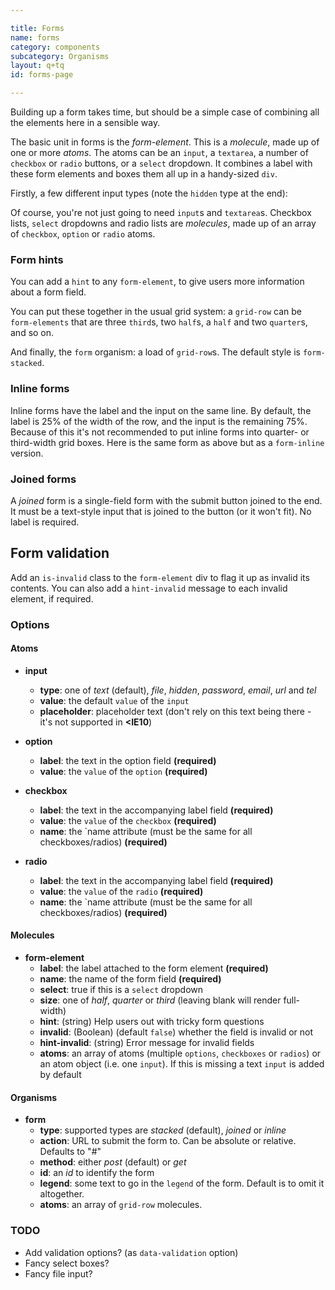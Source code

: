 ```yaml
---

title: Forms
name: forms
category: components
subcategory: Organisms
layout: q+tq
id: forms-page

---
```


<div class="lead"><p>Building up a form takes time, but should be a simple case of combining all the elements here in a sensible way.</p></div>

The basic unit in forms is the _form-element_. This is a _molecule_, made up of one or more _atoms_. The atoms can be an `input`, a `textarea`, a number of `checkbox` or `radio` buttons, or a `select` dropdown. It combines a label with these form elements and boxes them all up in a handy-sized `div`.

Firstly, a few different input types (note the `hidden` type at the end):

<script>
// Three different ways of calling a component:
// 1. Single object as atoms value
component("form-element", { "label": "Name", "name": "a", "atoms": { "input": { "placeholder":"Enter your name" } } })
// 2. Atoms array with single object
+component("form-element", { "label": "Email", "name": "b", "atoms": [
  { "input": { "type": "email" } }
]})
// 3. Atoms array with component/options keys
+component("form-element", { "label": "Image", "name": "c", "atoms": [
  {
    "component": "input",
    "options": { "type": "file" }
  }
]})
+component("form-element", { "label": "Password", "name": "d", "atoms": { "input": { "type": "password" } } })
+component("form-element", { "label": "Website", "name": "e", "atoms": { "input": { "type": "url", "value":"http://" } } })
+component("form-element", { "label": "Phone", "name": "f", "atoms": { "input": { "type": "tel" } } })
+component("form-element", { "label": "Search", "name": "f2", "atoms": { "input": { "type": "search" } } })
+component("form-element", { "label": "Your Comment", "name": "g", "atoms": { "textarea": { "placeholder": "Please add a well-written, grammatically correct comment" } } })
+component("form-element", { "label": "Your Comment", "name": "g", "atoms": { "textarea": { "placeholder": "Please add a slightly longer well-written, grammatically correct comment", "size": "double" } } })
+component("form-element", { "label": "Your Comment", "name": "g", "atoms": { "textarea": { "placeholder": "Please add a very long well-written, grammatically correct comment", "size": "treble" } } })
+component("form-element", { "label": false, "name": "h", "atoms": { "input": { "type": "hidden", "value": "this is a secret value" } } });
</script>

Of course, you're not just going to need `input`s and `textarea`s. Checkbox lists, `select` dropdowns and radio lists are _molecules_, made up of an array of `checkbox`, `option` or `radio` atoms.

<script>
component("form-element", { "label": "What is your favourite colour?", "select": true, "name": "i", "atoms":[
	{ "option": { "label": "Red", "value": "red" } },
	{ "option": { "label": "Blue", "value": "blue" } },
	{ "option": { "label": "Green", "value": "green" } },
	{ "option": { "label": "Yellow", "value": "yellow" } }
]})
+component("form-element", { "label": "What instruments do you play?", "name": "j", "atoms": [
  { "form-element-group": { "name": "j", "atoms":[
  	{ "checkbox": { "label": "Ukulele", "value": "ukulele" } },
  	{ "checkbox": { "label": "Mandolin", "value": "mandolin" } },
  	{ "checkbox": { "label": "Banjo", "value": "banjo", "checked": true } },
  	{ "checkbox": { "label": "Guitar", "value": "guitar" } }
  ]}}
]})
+component("form-element", { "label": "Do you know the way to San Jose?", "name": "k", "atoms": [
  { "form-element-group": { "name": "k", "atoms":[
  	{ "radio": { "label": "Yes", "value": "yes" } },
  	{ "radio": { "label": "No", "value": "no" } },
  	{ "radio": { "label": "Not sure", "value": "unsure" } }
  ]}}
]});
</script>

### Form hints

You can add a `hint` to any `form-element`, to give users more information about a form field.

<script>
component("form-element", { "label": "Password", "name": "l", "hint": "Must contain a letter, a number, a hieroglyph and at least two Cyrillic characters", "atoms": { "input": { "type":"password" } } });
</script>


You can put these together in the usual grid system: a `grid-row` can be `form-elements` that are three `third`s, two `half`s, a `half` and two `quarter`s, and so on.

<script>
component("grid-row", { "atoms": [
  { "grid-box": { "size": "third", "atoms":
	  { "form-element": { "label": "Bippity", "name": "l2" } },
  } },
  { "grid-box": { "size": "third", "atoms":
	  { "form-element": { "label": "Boppity", "name": "m" } },
  } },
  { "grid-box": { "size": "third", "atoms":
	 { "form-element": { "label": "Boo", "name": "n" } },
  } }
]});
</script>

And finally, the `form` organism: a load of `grid-row`s. The default style is `form-stacked`.

<script>
component("form", { "type":"stacked", "method":"get", "legend": "Fill in this form", "atoms": [

  { "grid-row": { "atoms": [
    { "grid-box": { "size": "third", "atoms":
      { "form-element": { "label": "Text input", "name": "sa", "atoms": { "input": { "type":"text" } } } },
    } },
    { "grid-box": { "size": "third", "atoms":
      { "form-element": { "label": "File input", "name": "sb", "atoms": { "input": { "type":"file" } } } },
    } },
    { "grid-box": { "size": "third", "atoms":
      { "form-element": { "label": "Password", "name": "sc", "hint": "Must contain a letter, a number, a hieroglyph and at least two Cyrillic characters", "atoms": { "input": { "type":"password" } } } }
    } }
  ] } },

  { "grid-row": { "atoms": [
    { "grid-box": { "size": "third", "atoms":
      { "form-element": { "label": "Email", "name": "sd", "atoms": { "input": { "type":"email" } } } },
    } },
    { "grid-box": { "size": "third", "atoms":
      { "form-element": { "label": "URL", "name": "se", "atoms": { "input": { "type":"url" } } } },
    } },
    { "grid-box": { "size": "third", "atoms":
      { "form-element": { "label": "Telephone", "name": "sf", "atoms": { "input": { "type":"tel" } } } }
    } }
  ] } },

  { "grid-row": { "atoms": [
    { "grid-box": { "size": "third", "atoms":
      { "form-element": { "label": "Select", "select": true, "name": "sg", "atoms":[
        { "option": { "label": "Red", "value": "red" } },
        { "option": { "label": "Blue", "value": "blue" } },
        { "option": { "label": "Green", "value": "green" } },
        { "option": { "label": "Yellow", "value": "yellow" } }
      ] } }
    } },
    { "grid-box": { "size": "third", "atoms":
      { "form-element": { "label": "Radio", "name": "sh", "atoms": [
        { "form-element-group": { "name": "sh", "atoms":[
          { "radio": { "label": "Yes", "value": "yes" } },
          { "radio": { "label": "No", "value": "no" } },
          { "radio": { "label": "Not sure", "value": "unsure" } }
        ] } }
      ] } }
    } },
    { "grid-box": { "size": "third", "atoms":
      { "form-element": { "label": "Checkbox", "name": "si", "atoms":[
        { "form-element-group": { "name": "si", "atoms":[
          { "checkbox": { "label": "Ukulele", "value": "ukulele" } },
          { "checkbox": { "label": "Mandolin", "value": "mandolin" } },
          { "checkbox": { "label": "Banjo", "value": "banjo", "checked": true } }
        ] } }
      ] } }
    } }
  ] } },

  { "grid-row": { "atoms":
    { "grid-box": { "size": "full", "atoms":
      { "form-element": { "label": "Textarea", "name": "sj", "atoms": { "textarea": { } } } }
    } }
  } },

  { "grid-row": { "atoms":
    { "grid-box": { "size": "full", "atoms":
      { "button": { "text": "Submit" } }
    } }
  } }

]});
</script>

### Inline forms

Inline forms have the label and the input on the same line. By default, the label is 25% of the width of the row, and the input is the remaining 75%. Because of this it's not recommended to put inline forms into quarter- or third-width grid boxes. Here is the same form as above but as a `form-inline` version.

<script>
component("form", { "type":"inline", "method":"get", "legend": "Fill in this form", "atoms": [

  { "grid-row": { "atoms": { "grid-box": { "size": "full", "atoms":
    { "form-element": { "label": "Text input", "name": "ia", "atoms": { "input": { "type":"text" } } } }
  } } } },
  { "grid-row": { "atoms": { "grid-box": { "size": "full", "atoms":
    { "form-element": { "label": "File input", "name": "ib", "atoms": { "input": { "type":"file" } } } }
  } } } },
  { "grid-row": { "atoms": { "grid-box": { "size": "full", "atoms":
    { "form-element": { "label": "Password", "name": "ic", "hint": "Must contain a letter, a number, a hieroglyph and at least two Cyrillic characters", "atoms": { "input": { "type":"password" } } } }
  } } } },
  { "grid-row": { "atoms": { "grid-box": { "size": "full", "atoms":
    { "form-element": { "label": "Email", "name": "id", "atoms": { "input": { "type":"email" } } } }
  } } } },
  { "grid-row": { "atoms": { "grid-box": { "size": "full", "atoms":
    { "form-element": { "label": "URL", "name": "ie", "atoms": { "input": { "type":"url" } } } }
  } } } },
  { "grid-row": { "atoms": { "grid-box": { "size": "full", "atoms":
    { "form-element": { "label": "Telephone", "name": "if", "atoms": { "input": { "type":"tel" } } } }
  } } } },
  { "grid-row": { "atoms": { "grid-box": { "size": "full", "atoms":
    { "form-element": { "label": "Select", "select": true, "name": "ig", "atoms":[
        { "option": { "label": "Red", "value": "red" } },
        { "option": { "label": "Blue", "value": "blue" } },
        { "option": { "label": "Green", "value": "green" } },
        { "option": { "label": "Yellow", "value": "yellow" } }
      ]} }
  } } } },
  { "grid-row": { "atoms": { "grid-box": { "size": "full", "atoms":
    { "form-element": { "label": "Radio", "name": "ih", "atoms":[
      { "form-element-group": { "name": "j", "atoms":[
        { "radio": { "label": "Yes", "value": "yes" } },
        { "radio": { "label": "No", "value": "no" } },
        { "radio": { "label": "Not sure", "value": "unsure" } }
      ] } }
    ] } }
  } } } },
  { "grid-row": { "atoms": { "grid-box": { "size": "full", "atoms":
    { "form-element": { "label": "Checkbox", "name": "ii", "atoms":[
      { "form-element-group": { "name": "j", "atoms":[
        { "checkbox": { "label": "Ukulele", "value": "ukulele" } },
        { "checkbox": { "label": "Mandolin", "value": "mandolin" } },
        { "checkbox": { "label": "Banjo", "value": "banjo", "checked": true } }
      ] } }
    ] } }
  } } } },
  { "grid-row": { "atoms": { "grid-box": { "size": "full", "atoms":
    { "form-element": { "label": "Textarea", "name": "ij", "atoms": { "textarea": { } } } }
  } } } },
  { "grid-row": { "atoms": { "grid-box": { "size": "full", "atoms":
    { "button": { "text": "Submit" } }
  } } } }
]});
</script>

### Joined forms

A _joined_ form is a single-field form with the submit button joined to the end. It must be a text-style input that is joined to the button (or it won't fit). No label is required.

<script>
component("form", { "type":"joined", "method":"get", "legend": "A joined form and button", "atoms": [

  { "grid-row": { "atoms": { "grid-box": { "size": "full", "atoms":
    { "form-element": { "name": "ja", "atoms": [
      { "input": { "type":"text", "placeholder": "Enter your search term here" } },
      { "button-link": { "text": "Search", "size": "medium", "icon-after": "search" } }
      ] } }
  } } } }

]});
</script>

## Form validation

Add an `is-invalid` class to the `form-element` div to flag it up as invalid its contents. You can also add a `hint-invalid` message to each invalid element, if required.

<script>
component("form", { "type":"stacked", "method":"get", "legend": "Fill in this form", "atoms": [

  { "grid-row": { "atoms": [
    { "grid-box": { "size": "third", "atoms":
      { "form-element": { "invalid": true, "hint-invalid": "This field cannot be empty", "label": "Text input", "name": "sa2", "atoms": { "input": { "type":"text" } } } },
    } },
    { "grid-box": { "size": "third", "atoms":
      { "form-element": { "invalid": true, "hint-invalid": "This field cannot be empty", "label": "File input", "name": "sb2", "atoms": { "input": { "type":"file" } } } },
    } },
    { "grid-box": { "size": "third", "atoms":
      { "form-element": { "invalid": true, "hint-invalid": "This field cannot be empty", "label": "Password", "name": "sc2", "hint": "Must contain a letter, a number, a hieroglyph and at least two Cyrillic characters", "atoms": { "input": { "type":"password" } } } }
    } }
  ] } },

  { "grid-row": { "atoms": [
    { "grid-box": { "size": "third", "atoms":
      { "form-element": { "invalid": true, "hint-invalid": "This field cannot be empty", "label": "Email", "name": "sd2", "atoms": { "input": { "type":"email" } } } },
    } },
    { "grid-box": { "size": "third", "atoms":
      { "form-element": { "invalid": true, "hint-invalid": "This field cannot be empty", "label": "URL", "name": "se2", "atoms": { "input": { "type":"url" } } } },
    } },
    { "grid-box": { "size": "third", "atoms":
      { "form-element": { "invalid": true, "hint-invalid": "This field cannot be empty", "label": "Telephone", "name": "sf2", "atoms": { "input": { "type":"tel" } } } }
    } }
  ] } },

  { "grid-row": { "atoms": [
    { "grid-box": { "size": "third", "atoms":
      { "form-element": { "invalid": true, "hint-invalid": "This field cannot be empty", "label": "Select", "select": true, "name": "sg2", "atoms":[
        { "option": { "label": "Red", "value": "red" } },
        { "option": { "label": "Blue", "value": "blue" } },
        { "option": { "label": "Green", "value": "green" } },
        { "option": { "label": "Yellow", "value": "yellow" } }
      ] } }
    } },
    { "grid-box": { "size": "third", "atoms":
      { "form-element": { "invalid": true, "hint-invalid": "This field cannot be empty", "label": "Radio", "name": "sh2", "atoms": [
        { "form-element-group": { "name": "sh2", "atoms":[
          { "radio": { "label": "Yes", "value": "yes" } },
          { "radio": { "label": "No", "value": "no" } },
          { "radio": { "label": "Not sure", "value": "unsure" } }
        ] } }
      ] } }
    } },
    { "grid-box": { "size": "third", "atoms":
      { "form-element": { "invalid": true, "hint-invalid": "This field cannot be empty", "label": "Checkbox", "name": "si2", "atoms":[
        { "form-element-group": { "name": "si2", "atoms":[
          { "checkbox": { "label": "Ukulele", "value": "ukulele" } },
          { "checkbox": { "label": "Mandolin", "value": "mandolin" } },
          { "checkbox": { "label": "Banjo", "value": "banjo", "checked": true } }
        ] } }
      ] } }
    } }
  ] } },

  { "grid-row": { "atoms":
    { "grid-box": { "size": "full", "atoms":
      { "form-element": { "invalid": true, "hint-invalid": "This field cannot be empty", "label": "Textarea", "name": "sj2", "atoms": { "textarea": { } } } }
    } }
  } },

  { "grid-row": { "atoms":
    { "grid-box": { "size": "full", "atoms":
      { "button": { "text": "Submit" } }
    } }
  } }

]});
</script>

### Options

#### Atoms

* **input**
  * **type**: one of _text_ (default), _file_, _hidden_, _password_, _email_, _url_ and _tel_
  * **value**: the default `value` of the `input`
  * **placeholder**: placeholder text (don't rely on this text being there - it's not supported in **&lt;IE10**)

* **option**
  * **label**: the text in the option field **(required)**
  * **value**: the `value` of the `option` **(required)**

* **checkbox**
  * **label**: the text in the accompanying label field **(required)**
  * **value**: the `value` of the `checkbox` **(required)**
  * **name**: the `name attribute (must be the same for all checkboxes/radios)  **(required)**

* **radio**
  * **label**: the text in the accompanying label field **(required)**
  * **value**: the `value` of the `radio` **(required)**
  * **name**: the `name attribute (must be the same for all checkboxes/radios)  **(required)**

#### Molecules

* **form-element**
  * **label**: the label attached to the form element **(required)**
  * **name**: the name of the form field **(required)**
  * **select**: true if this is a `select` dropdown
  * **size**: one of _half_, _quarter_ or _third_ (leaving blank will render full-width)
  * **hint**: (string) Help users out with tricky form questions
  * **invalid**: (Boolean) (default `false`) whether the field is invalid or not
  * **hint-invalid**: (string) Error message for invalid fields
  * **atoms**: an array of atoms (multiple `options`, `checkboxes` or `radios`) or an atom object (i.e. one `input`). If this is missing a text `input` is added by default

#### Organisms

* **form**
  * **type**: supported types are _stacked_ (default), _joined_ or _inline_
  * **action**: URL to submit the form to. Can be absolute or relative. Defaults to "#"
  * **method**: either _post_ (default) or _get_
  * **id**: an _id_ to identify the form
  * **legend**: some text to go in the `legend` of the form. Default is to omit it altogether.
  * **atoms**: an array of `grid-row` molecules.

### TODO

* Add validation options? (as `data-validation` option)
* Fancy select boxes?
* Fancy file input?
